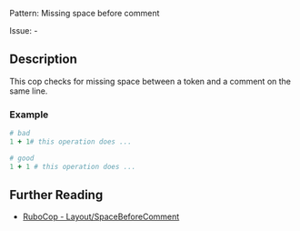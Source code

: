 Pattern: Missing space before comment

Issue: -

## Description

This cop checks for missing space between a token and a comment on the same line.

### Example

```ruby
# bad
1 + 1# this operation does ...

# good
1 + 1 # this operation does ...
```

## Further Reading

* [RuboCop - Layout/SpaceBeforeComment](https://rubocop.readthedocs.io/en/latest/cops_layout/#layoutspacebeforecomment)
